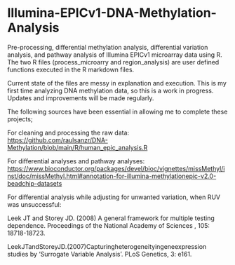 # Illumina-EPICv1-DNA-Methylation-Analysis
Pre-processing, differential methylation analysis, differential variation analysis, and pathway analysis of Illumina EPICv1 microarray data using R.
The two R files (process_microarry and region_analysis) are user defined functions executed in the R markdown files.

Current state of the files are messy in explanation and execution. This is my first time analyzing DNA methylation data, so this is a work in progress. Updates and improvements will be made regularly.

The following sources have been essential in allowing me to complete these projects;

For cleaning and processing the raw data:
https://github.com/raulsanzr/DNA-Methylation/blob/main/R/human_epic_analysis.R

For differential analyses and pathway analyses:
https://www.bioconductor.org/packages/devel/bioc/vignettes/missMethyl/inst/doc/missMethyl.html#annotation-for-illumina-methylationepic-v2.0-beadchip-datasets

For differential analysis while adjusting for unwanted variation, when RUV was unsuccessful:

Leek JT and Storey JD. (2008) A general framework for multiple testing
dependence. Proceedings of the National Academy of Sciences , 105:
18718-18723.

LeekJTandStoreyJD.(2007)Capturingheterogeneityingeneexpression
studies by ‘Surrogate Variable Analysis’. PLoS Genetics, 3: e161.
